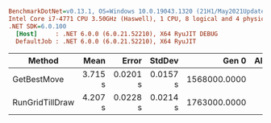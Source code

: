 ``` ini

BenchmarkDotNet=v0.13.1, OS=Windows 10.0.19043.1320 (21H1/May2021Update)
Intel Core i7-4771 CPU 3.50GHz (Haswell), 1 CPU, 8 logical and 4 physical cores
.NET SDK=6.0.100
  [Host]     : .NET 6.0.0 (6.0.21.52210), X64 RyuJIT DEBUG
  DefaultJob : .NET 6.0.0 (6.0.21.52210), X64 RyuJIT


```
|          Method |    Mean |    Error |   StdDev |        Gen 0 | Allocated |
|---------------- |--------:|---------:|---------:|-------------:|----------:|
|     GetBestMove | 3.715 s | 0.0201 s | 0.0157 s | 1568000.0000 |      6 GB |
| RunGridTillDraw | 4.207 s | 0.0228 s | 0.0214 s | 1763000.0000 |      7 GB |
